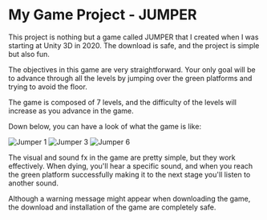 # My Game Project - JUMPER

This project is nothing but a game called JUMPER that I created when I was starting at Unity 3D in 2020. The download is safe, and the project is simple but also fun.

The objectives in this game are very straightforward. Your only goal will be to advance through all the levels by jumping over the green platforms and trying to avoid the floor.

The game is composed of 7 levels, and the difficulty of the levels will increase as you advance in the game.

Down below, you can have a look of what the game is like: 

![Jumper 1](https://user-images.githubusercontent.com/87951323/174867902-c570c9fc-bd83-4b2a-a04b-ba7a67f4eaeb.png)
![Jumper 3](https://user-images.githubusercontent.com/87951323/174868118-3b834fc5-4da8-460b-9ae8-08109589c635.png)
![Jumper 6](https://user-images.githubusercontent.com/87951323/174867952-72f46559-cb91-4202-9943-a7a0333d01bf.png)

The visual and sound fx in the game are pretty simple, but they work effectively. When dying, you'll hear a specific sound, and when you reach the green platform successfully making it to the next stage you'll listen to another sound. 

Although a warning message might appear when downloading the game, the download and installation of the game are completely safe.
